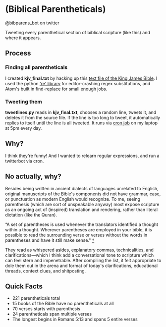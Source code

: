 # (Biblical Parentheticals)
[@bibparens_bot](https://twitter.com/bibparens_bot) on twitter

Tweeting every parenthetical section of biblical scripture (like this) and where it appears.

## Process

### Finding all parentheticals
I created **kjv_final.txt** by hacking up this [text file of the King James Bible](https://raw.githubusercontent.com/ErikSchierboom/sentencegenerator/master/samples/the-king-james-bible.txt). I used the python ['re' library](https://docs.python.org/3/library/re.html) for editor-crashing regex substitutions, and Atom's built in find-replace for small enough jobs.

### Tweeting them
**tweetlines.py** reads in **kjv_final.txt**, chooses a random line, tweets it, and deletes it from the source file. If the line is too long to tweet, it automatically replies to itself until the line is all tweeted. It runs via [cron job](https://en.wikipedia.org/wiki/Cron) on my laptop at 5pm every day.

## Why?
I think they're funny! And I wanted to relearn regular expressions, and run a twitterbot via cron.

## No actually, why?

Besides being written in ancient dialects of languages unrelated to English, original manuscripts of the Bible's components did not have grammar, case, or punctuation as modern English would recognize. To me, seeing parenthesis (which are sort of unspeakable anyway) most expose scripture as an ongoing act of (inspired) translation and rendering, rather than literal dictation (like the Quran).

“A set of parentheses is used whenever the translators identified a thought within a thought. Wherever parentheses are employed in your bible, it is possible to read the surrounding verse or verses without the words in parentheses and have it still make sense." [†](https://www.purecambridgetext.com/post/2018/02/06/the-use-of-parentheses)

They read as whispered asides, explanatory commas, technicalities, and clarifications—which I think add a conversational tone to scripture which can feel stern and impenetrable. After compiling the list, it felt appropriate to dole them out in the arena and format of today's clarifications, educational threads, context clues, and shitposting.


## Quick Facts
- 221 parentheticals total
- 15 books of the Bible have no parentheticals at all
- 70 verses starts with parenthesis
- 24 parentheticals span multiple verses
- The longest begins in Romans 5:13 and spans 5 entire verses
